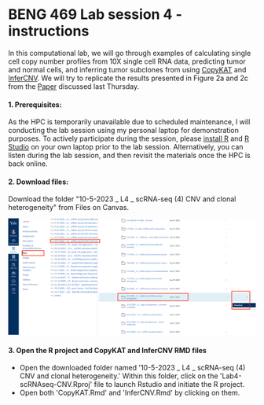 # BENG 469 Lab session 4 - instructions

In this computational lab, we will go through examples of calculating single cell copy number profiles from 10X single cell RNA data, predicting tumor and normal cells, and inferring tumor subclones from using [CopyKAT](https://github.com/navinlabcode/copykat) and [InferCNV](https://github.com/broadinstitute/inferCNV/wiki). We will try to replicate the results presented in Figure 2a and 2c from the [Paper](https://www.nature.com/articles/s41587-020-00795-2) discussed last Thursday.

#### 1. Prerequisites:

As the HPC is temporarily unavailable due to scheduled maintenance, I will conducting the lab session using my personal laptop for demonstration purposes. To actively participate during the session, please [install R](https://cran.r-project.org/) and [R Studio](https://posit.co/download/rstudio-desktop/) on your own laptop prior to the lab session. Alternatively, you can listen during the lab session, and then revisit the materials once the HPC is back online.

#### 2. Download files:
Download the folder "10-5-2023 _ L4 _ scRNA-seq (4) CNV and clonal heterogeneity" from Files on Canvas.
<p><img width="1000" src="https://github.com/MingyuYang-Yale/BENG469/blob/main/SP21/download-1.png" alt="foo bar" title="train &amp; tracks" /></p>

#### 3. Open the R project and **CopyKAT** and **InferCNV** RMD files

- Open the downloaded folder named '10-5-2023 _ L4 _ scRNA-seq (4) CNV and clonal heterogeneity.' Within this folder, click on the 'Lab4-scRNAseq-CNV.Rproj' file to launch Rstudio and initiate the R project. 
- Open both 'CopyKAT.Rmd' and 'InferCNV.Rmd' by clicking on them.
